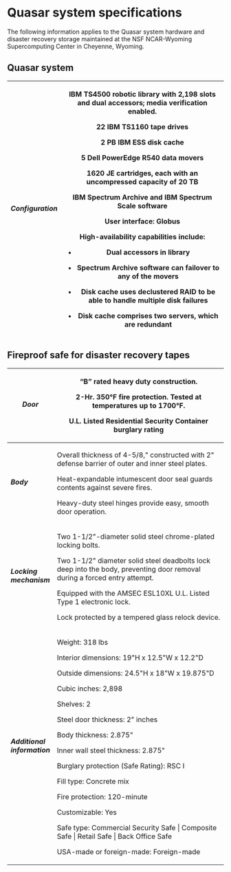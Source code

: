 # Quasar system specifications

The following information applies to the Quasar system hardware and
disaster recovery storage maintained at the NSF NCAR-Wyoming Supercomputing
Center in Cheyenne, Wyoming.

## Quasar system

<table>
  <colgroup>
    <col style="width: 14%" />
    <col style="width: 85%" />
  </colgroup>
  <thead>
    <tr class="header">
      <th><h5 id="configuration">Configuration</h5></th>
      <th><p>IBM TS4500 robotic library with 2,198 slots and dual accessors;
          media verification enabled.</p>
        <p>22 IBM TS1160 tape drives</p>
        <p>2 PB IBM ESS disk cache</p>
        <p>5 Dell PowerEdge R540 data movers</p>
        <p>1620 JE cartridges, each with an uncompressed capacity of 20 TB</p>
        <p>IBM Spectrum Archive and IBM Spectrum Scale software</p>
        <p>User interface: Globus</p>
        <p>High-availability capabilities include:</p>
        <ul>
          <li><p>Dual accessors in library</p></li>
          <li><p>Spectrum Archive software can failover to any of the
              movers</p></li>
          <li><p>Disk cache uses declustered RAID to be able to handle multiple
              disk failures</p></li>
          <li><p>Disk cache comprises two servers, which are redundant</p></li>
      </ul></th>
    </tr>
  </thead>
  <tbody>
  </tbody>
</table>

## Fireproof safe for disaster recovery tapes

<table>
  <colgroup>
    <col style="width: 18%" />
    <col style="width: 81%" />
  </colgroup>
  <thead>
    <tr class="header">
      <th><h5 id="door">Door</h5></th>
      <th><p>“B” rated heavy duty construction.</p>
        <p>2-Hr. 350°F fire protection. Tested at temperatures up to 1700°F.</p>
        <p>U.L. Listed Residential Security Container burglary rating</p></th>
    </tr>
  </thead>
  <tbody>
    <tr class="odd">
      <td><h5 id="body">Body</h5></td>
      <td><p>Overall thickness of 4-5/8," constructed with 2" defense barrier
          of outer and inner steel plates.</p>
        <p>Heat-expandable intumescent door seal guards contents against severe
          fires.</p>
        <p>Heavy-duty steel hinges provide easy, smooth door operation.</p></td>
    </tr>
    <tr class="even">
      <td><h5 id="locking-mechanism">Locking mechanism</h5></td>
      <td><p>Two 1-1/2"-diameter solid steel chrome-plated locking bolts.</p>
        <p>Two 1-1/2" diameter solid steel deadbolts lock deep into the body,
          preventing door removal during a forced entry attempt.</p>
        <p>Equipped with the AMSEC ESL10XL U.L. Listed Type 1 electronic
          lock.</p>
        <p>Lock protected by a tempered glass relock device.</p></td>
    </tr>
    <tr class="odd">
      <td><h5 id="additional-information">Additional information</h5></td>
      <td><p>Weight: 318 lbs</p>
        <p>Interior dimensions: 19"H x 12.5"W x 12.2"D</p>
        <p>Outside dimensions: 24.5"H x 18"W x 19.875"D</p>
        <p>Cubic inches: 2,898</p>
        <p>Shelves: 2</p>
        <p>Steel door thickness: 2" inches</p>
        <p>Body thickness: 2.875"</p>
        <p>Inner wall steel thickness: 2.875"</p>
        <p>Burglary protection (Safe Rating): RSC I</p>
        <p>Fill type: Concrete mix</p>
        <p>Fire protection: 120-minute</p>
        <p>Customizable: Yes</p>
        <p>Safe type: Commercial Security Safe | Composite Safe | Retail Safe |
          Back Office Safe</p>
        <p>USA-made or foreign-made: Foreign-made</p></td>
    </tr>
  </tbody>
</table>
